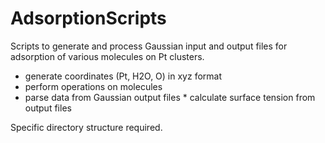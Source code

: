 # AdsorptionScripts
Scripts to generate and process Gaussian input and output files for adsorption of various molecules on Pt clusters.

* generate coordinates (Pt, H2O, O) in xyz format
* perform operations on molecules
* parse data from Gaussian output files
* calculate surface tension from output files

Specific directory structure required.
